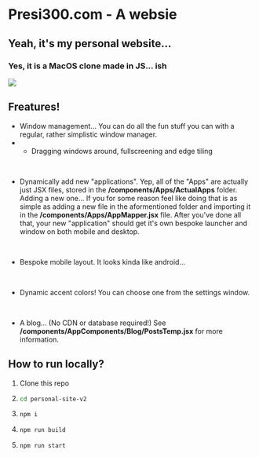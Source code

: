 # Presi300.com - A websie

## Yeah, it's my personal website...

### Yes, it is a MacOS clone made in JS... ish

![](https://i.imgur.com/c42Pg59.png)

## Freatures!

- Window management... You can do all the fun stuff you can with a regular, rather simplistic window manager.
- - Dragging windows around, fullscreening and edge tiling

‎

- Dynamically add new "applications". Yep, all of the "Apps" are actually just JSX files, stored in the **/components/Apps/ActualApps** folder. Adding a new one... If you for some reason feel like doing that is as simple as adding a new file in the aformentioned folder and importing it in the **/components/Apps/AppMapper.jsx** file. After you've done all that, your new "application" should get it's own bespoke launcher and window on both mobile and desktop.

  ‎

- Bespoke mobile layout. It looks kinda like android...

  ‎

- Dynamic accent colors! You can choose one from the settings window.

  ‎

- A blog... (No CDN or database required!) See **/components/AppComponents/Blog/PostsTemp.jsx** for more information.

## How to run locally?

1. Clone this repo

2. ```bash
   cd personal-site-v2

   ```

3. ```bash
   npm i

   ```

4. ```bash
   npm run build

   ```

5. ```bash
   npm run start
   ```
